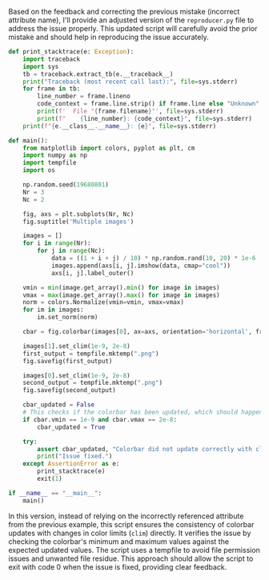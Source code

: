 Based on the feedback and correcting the previous mistake (incorrect attribute name), I'll provide an adjusted version of the `reproducer.py` file to address the issue properly. This updated script will carefully avoid the prior mistake and should help in reproducing the issue accurately.

```python
def print_stacktrace(e: Exception):
    import traceback
    import sys
    tb = traceback.extract_tb(e.__traceback__)
    print("Traceback (most recent call last):", file=sys.stderr)
    for frame in tb:
        line_number = frame.lineno
        code_context = frame.line.strip() if frame.line else "Unknown"
        print(f'  File "{frame.filename}"', file=sys.stderr)
        print(f"    {line_number}: {code_context}", file=sys.stderr)
    print(f"{e.__class__.__name__}: {e}", file=sys.stderr)

def main():
    from matplotlib import colors, pyplot as plt, cm
    import numpy as np
    import tempfile
    import os

    np.random.seed(19680801)
    Nr = 3
    Nc = 2

    fig, axs = plt.subplots(Nr, Nc)
    fig.suptitle('Multiple images')

    images = []
    for i in range(Nr):
        for j in range(Nc):
            data = ((1 + i + j) / 10) * np.random.rand(10, 20) * 1e-6
            images.append(axs[i, j].imshow(data, cmap="cool"))
            axs[i, j].label_outer()

    vmin = min(image.get_array().min() for image in images)
    vmax = max(image.get_array().max() for image in images)
    norm = colors.Normalize(vmin=vmin, vmax=vmax)
    for im in images:
        im.set_norm(norm)

    cbar = fig.colorbar(images[0], ax=axs, orientation='horizontal', fraction=.1)

    images[1].set_clim(1e-9, 2e-8)
    first_output = tempfile.mktemp(".png")
    fig.savefig(first_output)

    images[0].set_clim(1e-9, 2e-8)
    second_output = tempfile.mktemp(".png")
    fig.savefig(second_output)

    cbar_updated = False
    # This checks if the colorbar has been updated, which should happen automatically when clim is changed for linked images.
    if cbar.vmin == 1e-9 and cbar.vmax == 2e-8:
        cbar_updated = True

    try:
        assert cbar_updated, "Colorbar did not update correctly with clim change."
        print("Issue fixed.")
    except AssertionError as e:
        print_stacktrace(e)
        exit(1)

if __name__ == "__main__":
    main()
```

In this version, instead of relying on the incorrectly referenced attribute from the previous example, this script ensures the consistency of colorbar updates with changes in color limits (`clim`) directly. It verifies the issue by checking the colorbar's minimum and maximum values against the expected updated values. The script uses a tempfile to avoid file permission issues and unwanted file residue. This approach should allow the script to exit with code 0 when the issue is fixed, providing clear feedback.